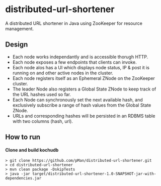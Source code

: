 # distributed-url-shortener
A distributed URL shortener in Java using ZooKeeper for resource management.

## Design
- Each node works independantly and is accessible thorugh HTTP.
- Each node exposes a few endpoints that clients can invoke.
- Each node alos has a UI which displays node status, IP & post it is running on and other active nodes in the cluster.
- Each node registers itself as an Ephemeral ZNode on the ZooKeeper cluster.
- The leader Node also registers a Global State ZNode to keep track of the URL hashes used so far.
- Each Node can synchronously set the next available hash, and exclusively subscribe a range of hash values from the Global State ZNode.
- URLs and corresponding hashes will be persisted in an RDBMS table with two columns (hash, url).

## How to run

#### Clone and build kochudb
```
> git clone https://github.com/pMan/distributed-url-shortener.git
> cd distributed-url-shortener
> mvn clean package -DskipTests
> java -jar target/distributed-url-shortener-1.0-SNAPSHOT-jar-with-dependencies.jar
```
